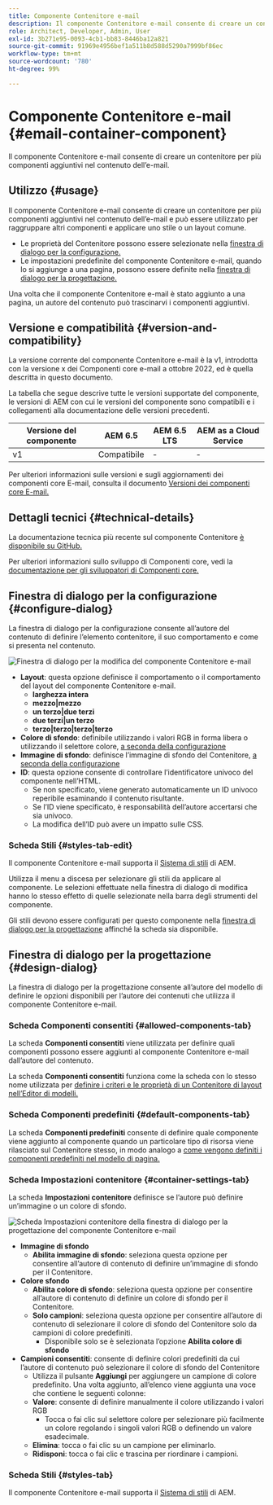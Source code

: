 ```yaml
---
title: Componente Contenitore e-mail
description: Il componente Contenitore e-mail consente di creare un contenitore per più componenti aggiuntivi nel contenuto dell’e-mail.
role: Architect, Developer, Admin, User
exl-id: 3b271e95-0093-4cb1-bb83-8446ba12a821
source-git-commit: 91969e4956bef1a511b8d588d5290a7999bf86ec
workflow-type: tm+mt
source-wordcount: '780'
ht-degree: 99%

---
```



# Componente Contenitore e-mail {#email-container-component}

Il componente Contenitore e-mail consente di creare un contenitore per più componenti aggiuntivi nel contenuto dell’e-mail.

## Utilizzo {#usage}

Il componente Contenitore e-mail consente di creare un contenitore per più componenti aggiuntivi nel contenuto dell’e-mail e può essere utilizzato per raggruppare altri componenti e applicare uno stile o un layout comune.

* Le proprietà del Contenitore possono essere selezionate nella [finestra di dialogo per la configurazione.](#configure-dialog)
* Le impostazioni predefinite del componente Contenitore e-mail, quando lo si aggiunge a una pagina, possono essere definite nella [finestra di dialogo per la progettazione.](#design-dialog)

Una volta che il componente Contenitore e-mail è stato aggiunto a una pagina, un autore del contenuto può trascinarvi i componenti aggiuntivi.

## Versione e compatibilità {#version-and-compatibility}

La versione corrente del componente Contenitore e-mail è la v1, introdotta con la versione x dei Componenti core e-mail a ottobre 2022, ed è quella descritta in questo documento.

La tabella che segue descrive tutte le versioni supportate del componente, le versioni di AEM con cui le versioni del componente sono compatibili e i collegamenti alla documentazione delle versioni precedenti.

| Versione del componente | AEM 6.5 | AEM 6.5 LTS | AEM as a Cloud Service |
|---|---|---|---|
| v1 | Compatibile | - | - |

Per ulteriori informazioni sulle versioni e sugli aggiornamenti dei componenti core E-mail, consulta il documento [Versioni dei componenti core E-mail.](/help/email/versions.md)

## Dettagli tecnici {#technical-details}

La documentazione tecnica più recente sul componente Contenitore [è disponibile su GitHub.](https://adobe.com/go/aem_cmp_tech_email_container_v1)

Per ulteriori informazioni sullo sviluppo di Componenti core, vedi la [documentazione per gli sviluppatori di Componenti core.](/help/developing/overview.md)

## Finestra di dialogo per la configurazione {#configure-dialog}

La finestra di dialogo per la configurazione consente all’autore del contenuto di definire l’elemento contenitore, il suo comportamento e come si presenta nel contenuto.

![Finestra di dialogo per la modifica del componente Contenitore e-mail](/help/email/assets/email-container-configure.png)

* **Layout**: questa opzione definisce il comportamento o il comportamento del layout del componente Contenitore e-mail.
   * **larghezza intera**
   * **mezzo|mezzo**
   * **un terzo|due terzi**
   * **due terzi|un terzo**
   * **terzo|terzo|terzo|terzo**
* **Colore di sfondo**: definibile utilizzando i valori RGB in forma libera o utilizzando il selettore colore, [a seconda della configurazione](#container-settings-tab)
* **Immagine di sfondo**: definisce l’immagine di sfondo del Contenitore, [a seconda della configurazione](#container-settings-tab)
* **ID**: questa opzione consente di controllare l’identificatore univoco del componente nell’HTML.
   * Se non specificato, viene generato automaticamente un ID univoco reperibile esaminando il contenuto risultante.
   * Se l’ID viene specificato, è responsabilità dell’autore accertarsi che sia univoco.
   * La modifica dell’ID può avere un impatto sulle CSS.

### Scheda Stili {#styles-tab-edit}

Il componente Contenitore e-mail supporta il [Sistema di stili](/help/get-started/authoring.md#component-styling) di AEM.

Utilizza il menu a discesa per selezionare gli stili da applicare al componente. Le selezioni effettuate nella finestra di dialogo di modifica hanno lo stesso effetto di quelle selezionate nella barra degli strumenti del componente.

Gli stili devono essere configurati per questo componente nella [finestra di dialogo per la progettazione](#design-dialog) affinché la scheda sia disponibile.

## Finestra di dialogo per la progettazione {#design-dialog}

La finestra di dialogo per la progettazione consente all’autore del modello di definire le opzioni disponibili per l’autore dei contenuti che utilizza il componente Contenitore e-mail.

### Scheda Componenti consentiti {#allowed-components-tab}

La scheda **Componenti consentiti** viene utilizzata per definire quali componenti possono essere aggiunti al componente Contenitore e-mail dall’autore del contenuto.

La scheda **Componenti consentiti** funziona come la scheda con lo stesso nome utilizzata per [definire i criteri e le proprietà di un Contenitore di layout nell’Editor di modelli.](https://experienceleague.adobe.com/docs/experience-manager-cloud-service/sites/authoring/features/templates.html?lang=it)

### Scheda Componenti predefiniti {#default-components-tab}

La scheda **Componenti predefiniti** consente di definire quale componente viene aggiunto al componente quando un particolare tipo di risorsa viene rilasciato sul Contenitore stesso, in modo analogo a [come vengono definiti i componenti predefiniti nel modello di pagina.](https://experienceleague.adobe.com/docs/experience-manager-cloud-service/sites/authoring/features/templates.html?lang=it)

### Scheda Impostazioni contenitore {#container-settings-tab}

La scheda **Impostazioni contenitore** definisce se l’autore può definire un’immagine o un colore di sfondo.

![Scheda Impostazioni contenitore della finestra di dialogo per la progettazione del componente Contenitore e-mail](/help/email/assets/email-container-design-container-settings.png)

* **Immagine di sfondo**
   * **Abilita immagine di sfondo**: seleziona questa opzione per consentire all’autore di contenuto di definire un’immagine di sfondo per il Contenitore.
* **Colore sfondo**
   * **Abilita colore di sfondo**: seleziona questa opzione per consentire all’autore di contenuto di definire un colore di sfondo per il Contenitore.
   * **Solo campioni**: seleziona questa opzione per consentire all’autore di contenuto di selezionare il colore di sfondo del Contenitore solo da campioni di colore predefiniti.
      * Disponibile solo se è selezionata l’opzione **Abilita colore di sfondo**
* **Campioni consentiti**: consente di definire colori predefiniti da cui l’autore di contenuto può selezionare il colore di sfondo del Contenitore
   * Utilizza il pulsante **Aggiungi** per aggiungere un campione di colore predefinito. Una volta aggiunto, all’elenco viene aggiunta una voce che contiene le seguenti colonne:
   * **Valore**: consente di definire manualmente il colore utilizzando i valori RGB
      * Tocca o fai clic sul selettore colore per selezionare più facilmente un colore regolando i singoli valori RGB o definendo un valore esadecimale.
   * **Elimina**: tocca o fai clic su un campione per eliminarlo.
   * **Ridisponi**: tocca o fai clic e trascina per riordinare i campioni.

### Scheda Stili {#styles-tab}

Il componente Contenitore e-mail supporta il [Sistema di stili](/help/get-started/authoring.md#component-styling) di AEM.
